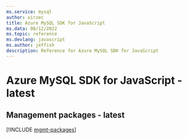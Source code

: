 ```yaml
---
ms.service: mysql
author: xirzec
title: Azure MySQL SDK for JavaScript
ms.data: 08/12/2022
ms.topic: reference
ms.devlang: javascript
ms.author: jeffish
description: Reference for Azure MySQL SDK for JavaScript
---
```

# Azure MySQL SDK for JavaScript - latest

## Management packages - latest
[!INCLUDE [mgmt-packages](mysql-mgmt-index.md)]